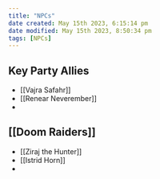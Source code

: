 ```yaml
---
title: "NPCs"
date created: May 15th 2023, 6:15:14 pm
date modified: May 15th 2023, 8:50:34 pm
tags: [NPCs]
---
```


## Key Party Allies
- [[Vajra Safahr]]
- [[Renear Neverember]]
- 
## [[Doom Raiders]]
- [[Ziraj the Hunter]]
- [[Istrid Horn]]
-